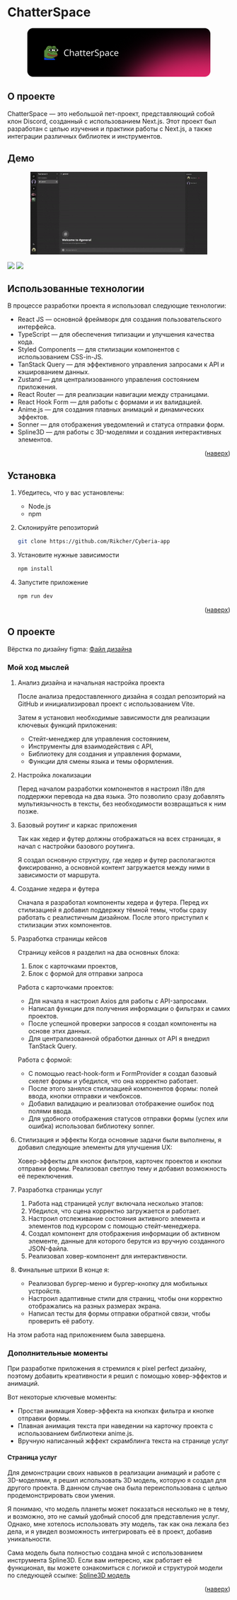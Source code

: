 <a id="readme-top"></a>

# ChatterSpace

<p align="center">
  <img src="assets/readme/Title.png" alt="Website-title">
</p>


## О проекте

ChatterSpace — это небольшой пет-проект, представляющий собой клон Discord, созданный с использованием Next.js. Этот проект был разработан с целью изучения и практики работы с Next.js, а также интеграции различных библиотек и инструментов.

## Демо

[Website-preview]: ./assets/readme/Preview-1.png
[Website-preview2]: ./assets/readme/Preview-2.png
[Website-demo]: ./assets/readme/Demo.gif

<p align="center">
<img src="assets/readme/Demo.gif" alt="Website-demo">
</p>

![][Website-preview]
![][Website-preview2]





## Использованные технологии

В процессе разработки проекта я использовал следующие технологии:

-   React JS — основной фреймворк для создания пользовательского интерфейса.
-   TypeScript — для обеспечения типизации и улучшения качества кода.
-   Styled Components — для стилизации компонентов с использованием CSS-in-JS.
-   TanStack Query — для эффективного управления запросами к API и кэшированием данных.
-   Zustand — для централизованного управления состоянием приложения.
-   React Router — для реализации навигации между страницами.
-   React Hook Form — для работы с формами и их валидацией.
-   Anime.js — для создания плавных анимаций и динамических эффектов.
-   Sonner — для отображения уведомлений и статуса отправки форм.
-   Spline3D — для работы с 3D-моделями и создания интерактивных элементов.

<p align="right">(<a href="#readme-top">наверх</a>)</p>

## Установка

1. Убедитесь, что у вас установлены:

    - Node.js
    - npm

2. Склонируйте репозиторий
    ```sh
    git clone https://github.com/Rikcher/Cyberia-app
    ```
3. Установите нужные зависимости
    ```sh
    npm install
    ```
4. Запустите приложение
    ```sh
    npm run dev
    ```

<p align="right">(<a href="#readme-top">наверх</a>)</p>

## О проекте

Вёрстка по дизайну figma: [Файл дизайна](https://www.figma.com/design/6VPDtBvcMYrqqhvwZ0GIPV/%D0%A2%D0%B5%D1%81%D1%82%D0%BE%D0%B2%D0%BE%D0%B5-%D0%B4%D0%BB%D1%8F-%D1%84%D1%80%D0%BE%D0%BD%D1%82%D0%B5%D0%BD%D0%B4%D0%B5%D1%80%D0%BE%D0%B2?node-id=1-113&node-type=frame&t=UOlkq2jIKRYhmB16-0)

### Мой ход мыслей

1. Анализ дизайна и начальная настройка проекта

   После анализа предоставленного дизайна я создал репозиторий на GitHub и инициализировал проект с использованием Vite.

   Затем я установил необходимые зависимости для реализации ключевых функций приложения:

    - Стейт-менеджер для управления состоянием,
    - Инструменты для взаимодействия с API,
    - Библиотеку для создания и управления формами,
    - Функции для смены языка и темы оформления.

2. Настройка локализации

   Перед началом разработки компонентов я настроил i18n для поддержки перевода на два языка. Это позволило сразу добавлять мультиязычность в тексты, без необходимости возвращаться к ним позже.

3. Базовый роутинг и каркас приложения

   Так как хедер и футер должны отображаться на всех страницах, я начал с настройки базового роутинга.

   Я создал основную структуру, где хедер и футер располагаются фиксированно, а основной контент загружается между ними в зависимости от маршрута.

4. Создание хедера и футера

   Сначала я разработал компоненты хедера и футера. Перед их стилизацией я добавил поддержку тёмной темы, чтобы сразу работать с реалистичным дизайном. После этого приступил к стилизации этих компонентов.

5. Разработка страницы кейсов

   Страницу кейсов я разделил на два основных блока:

    1. Блок с карточками проектов,
    2. Блок с формой для отправки запроса

   Работа с карточками проектов:

    - Для начала я настроил Axios для работы с API-запросами.
    - Написал функции для получения информации о фильтрах и самих проектов.
    - После успешной проверки запросов я создал компоненты на основе этих данных.
    - Для централизованной обработки данных от API я внедрил TanStack Query.

   Работа с формой:

    - С помощью react-hook-form и FormProvider я создал базовый скелет формы и убедился, что она корректно работает.
    - После этого занялся стилизацией компонентов формы: полей ввода, кнопки отправки и чекбоксов.
    - Добавил валидацию и реализовал отображение ошибок под полями ввода.
    - Для удобного отображения статусов отправки формы (успех или ошибка) использовал библиотеку sonner.

6. Стилизация и эффекты
   Когда основные задачи были выполнены, я добавил следующие элементы для улучшения UX:

   Ховер-эффекты для кнопок фильтров, карточек проектов и кнопки отправки формы.
   Реализовал светлую тему и добавил возможность её переключения.

7. Разработка страницы услуг

    1. Работа над страницей услуг включала несколько этапов:
    2. Убедился, что сцена корректно загружается и работает.
    3. Настроил отслеживание состояния активного элемента и элементов под курсором с помощью стейт-менеджера.
    4. Создал компонент для отображения информации об активном элементе, данные для которого берутся из вручную созданного JSON-файла.
    5. Реализовал ховер-компонент для интерактивности.

8. Финальные штрихи
   В конце я:

    - Реализовал бургер-меню и бургер-кнопку для мобильных устройств.
    - Настроил адаптивные стили для страниц, чтобы они корректно отображались на разных размерах экрана.
    - Написал тесты для формы отправки обратной связи, чтобы проверить её работу.

На этом работа над приложением была завершена.

### Дополнительные моменты

При разработке приложения я стремился к pixel perfect дизайну, поэтому добавить креативности я решил с помощью ховер-эффектов и анимаций.

Вот некоторые ключевые моменты:

-   Простая анимация Ховер-эффекта на кнопках фильтра и кнопке отправки формы.
-   Плавная анимация текста при наведении на карточку проекта с использованием библиотеки anime.js.
-   Вручную написанный жффект скрамблинга текста на странице услуг

#### Страница услуг

Для демонстрации своих навыков в реализации анимаций и работе с 3D-моделями, я решил использовать 3D модель, которую я создал для другого проекта. В данном случае она была переиспользована с целью продемонстрировать свои умения.

Я понимаю, что модель планеты может показаться несколько не в тему, и возможно, это не самый удобный способ для представления услуг. Однако, мне хотелось использовать эту модель, так как она лежала без дела, и я увидел возможность интегрировать её в проект, добавив уникальности.

Сама модель была полностью создана мной с использованием инструмента Spline3D. Если вам интересно, как работает её функционал, вы можете ознакомиться с логикой и структурой модели по следующей ссылке: [Spline3D модель](https://app.spline.design/file/3c781093-6b8b-4779-8700-66452c67b057)

<p align="right">(<a href="#readme-top">наверх</a>)</p>